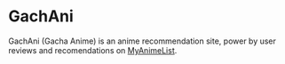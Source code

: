 # GachAni

GachAni (Gacha Anime) is an anime recommendation site, power by user reviews and recomendations on [MyAnimeList](https://myanimelist.net).

